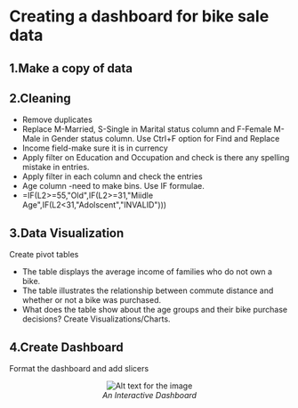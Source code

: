 # Creating a dashboard for bike sale data

## 1.Make a copy of data
## 2.Cleaning
*    Remove duplicates
*    Replace M-Married, S-Single in Marital status column and F-Female M-Male in Gender status column.
Use Ctrl+F option for Find and Replace
*    Income field-make sure it is in currency 
*    Apply filter on Education and Occupation and check is there any spelling mistake in entries.
*    Apply filter in each column and check the entries
*    Age column -need to make bins. Use IF formulae.
*    =IF(L2>=55,"Old",IF(L2>=31,"Miidle Age",IF(L2<31,"Adolscent","INVALID")))

## 3.Data Visualization
  Create  pivot tables
*    The table displays the average income of families who do not own a bike.
*    The table illustrates the relationship between commute distance and whether or not a bike was purchased.
*    What does the table show about the age groups and their bike purchase decisions?
  Create Visualizations/Charts.

## 4.Create Dashboard
Format the dashboard and add slicers

<p align="center">
  <img src="https://github.com/anusoosanbaby/DataAnalysis/assets/20100713/5a6c5928-736e-44f9-aa61-b50e055445c8" alt="Alt text for the image">
  <br>
  <em>An Interactive Dashboard</em>
</p>

